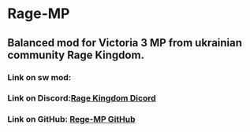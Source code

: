# Rage-MP

## Balanced mod for Victoria 3 MP from ukrainian community Rage Kingdom.
### Link on sw mod:
### Link on Discord:[Rage Kingdom Dicord](https://discord.gg/rkingdom)
### Link on GitHub: [Rege-MP GitHub](https://github.com/KreKEP1/Rage-MP)
